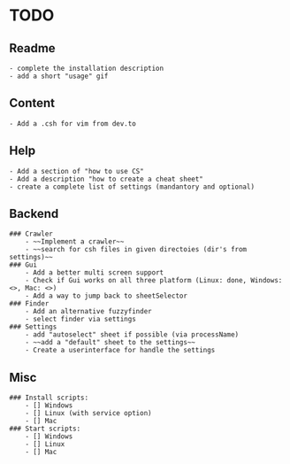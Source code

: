 # TODO
## Readme
    - complete the installation description
    - add a short "usage" gif

## Content
    - Add a .csh for vim from dev.to

## Help
    - Add a section of "how to use CS"
    - Add a description "how to create a cheat sheet"
    - create a complete list of settings (mandantory and optional)

## Backend
    ### Crawler
        - ~~Implement a crawler~~
        - ~~search for csh files in given directoies (dir's from settings)~~
    ### Gui
        - Add a better multi screen support
        - Check if Gui works on all three platform (Linux: done, Windows: <>, Mac: <>)
        - Add a way to jump back to sheetSelector
    ### Finder
        - Add an alternative fuzzyfinder
        - select finder via settings
    ### Settings
        - add "autoselect" sheet if possible (via processName)
        - ~~add a "default" sheet to the settings~~
        - Create a userinterface for handle the settings

## Misc
    ### Install scripts:
        - [] Windows
        - [] Linux (with service option)
        - [] Mac
    ### Start scripts:
        - [] Windows
        - [] Linux
        - [] Mac
